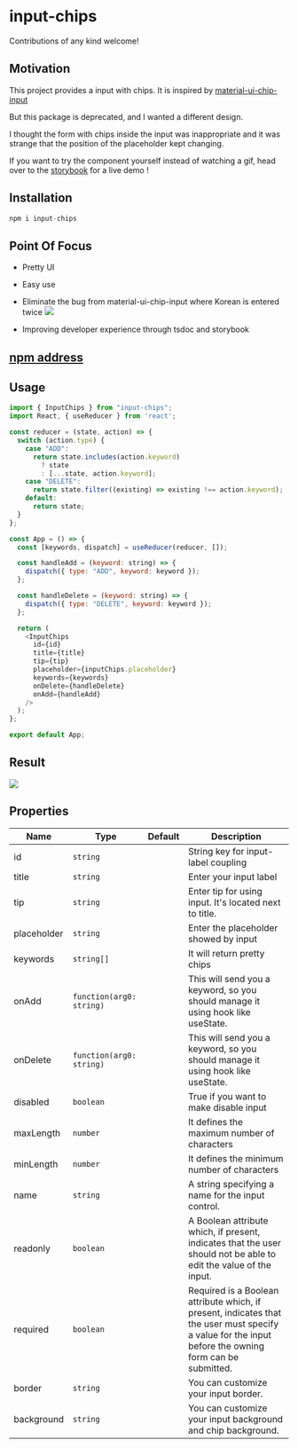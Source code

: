 # input-chips

Contributions of any kind welcome!

## Motivation

This project provides a input with chips. It is inspired by [material-ui-chip-input](https://www.npmjs.com/package/material-ui-chip-input)

But this package is deprecated, and I wanted a different design.

I thought the form with chips inside the input was inappropriate and it was strange that the position of the placeholder kept changing.

If you want to try the component yourself instead of watching a gif, head over to the [storybook](https://63961733d24ff60abfa4c861-lfrqimfugu.chromatic.com/?path=/story/inputchips--input-chips-with-title) for a live demo !

## Installation

```js
npm i input-chips
```

## Point Of Focus

- Pretty UI

- Easy use

- Eliminate the bug from material-ui-chip-input where Korean is entered twice
  ![](https://velog.velcdn.com/images/dusdjeks/post/77db6d3b-6be7-4c3c-9ec3-8a0c5b093add/image.gif)

- Improving developer experience through tsdoc and storybook

## [npm address](https://www.npmjs.com/package/input-chips)

## Usage

```js
import { InputChips } from "input-chips";
import React, { useReducer } from 'react';

const reducer = (state, action) => {
  switch (action.type) {
    case "ADD":
      return state.includes(action.keyword)
        ? state
        : [...state, action.keyword];
    case "DELETE":
      return state.filter((existing) => existing !== action.keyword);
    default:
      return state;
  }
};

const App = () => {
  const [keywords, dispatch] = useReducer(reducer, []);

  const handleAdd = (keyword: string) => {
    dispatch({ type: "ADD", keyword: keyword });
  };

  const handleDelete = (keyword: string) => {
    dispatch({ type: "DELETE", keyword: keyword });
  };

  return (
    <InputChips
      id={id}
      title={title}
      tip={tip}
      placeholder={inputChips.placeholder}
      keywords={keywords}
      onDelete={handleDelete}
      onAdd={handleAdd}
    />
  );
};

export default App;
```

## Result

![](https://velog.velcdn.com/images/dusdjeks/post/4d2bf199-0679-4e01-8a36-7f08960d65f9/image.gif)

## Properties

| Name        | Type                     | Default | Description                                                                                                                                            |
| ----------- | ------------------------ | ------- | ------------------------------------------------------------------------------------------------------------------------------------------------------ |
| id          | `string`                 |         | String key for input-label coupling                                                                                                                    |
| title       | `string`                 |         | Enter your input label                                                                                                                                 |
| tip         | `string`                 |         | Enter tip for using input. It's located next to title.                                                                                                 |
| placeholder | `string`                 |         | Enter the placeholder showed by input                                                                                                                  |
| keywords    | `string[]`               |         | It will return pretty chips                                                                                                                            |
| onAdd       | `function(arg0: string)` |         | This will send you a keyword, so you should manage it using hook like useState.                                                                        |
| onDelete    | `function(arg0: string)` |         | This will send you a keyword, so you should manage it using hook like useState.                                                                        |
| disabled    | `boolean`                |         | True if you want to make disable input                                                                                                                 |
| maxLength   | `number`                 |         | It defines the maximum number of characters                                                                                                            |
| minLength   | `number`                 |         | It defines the minimum number of characters                                                                                                            |
| name        | `string`                 |         | A string specifying a name for the input control.                                                                                                      |
| readonly    | `boolean`                |         | A Boolean attribute which, if present, indicates that the user should not be able to edit the value of the input.                                      |
| required    | `boolean`                |         | Required is a Boolean attribute which, if present, indicates that the user must specify a value for the input before the owning form can be submitted. |
| border      | `string`                 |         | You can customize your input border.                                                                                                                   |
| background  | `string`                 |         | You can customize your input background and chip background.                                                                                           |
